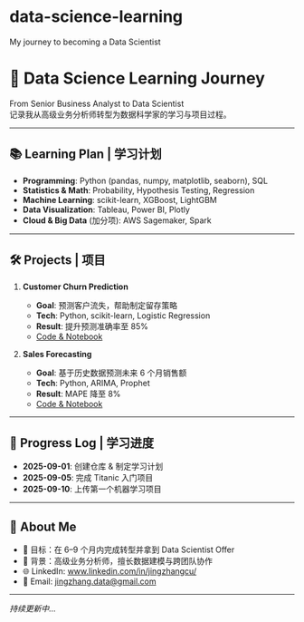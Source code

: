 # data-science-learning
My journey to becoming a Data Scientist

# 🚀 Data Science Learning Journey

From Senior Business Analyst to Data Scientist  
记录我从高级业务分析师转型为数据科学家的学习与项目过程。

---

## 📚 Learning Plan | 学习计划
- **Programming**: Python (pandas, numpy, matplotlib, seaborn), SQL
- **Statistics & Math**: Probability, Hypothesis Testing, Regression
- **Machine Learning**: scikit-learn, XGBoost, LightGBM
- **Data Visualization**: Tableau, Power BI, Plotly
- **Cloud & Big Data** (加分项): AWS Sagemaker, Spark

---

## 🛠 Projects | 项目
1. **Customer Churn Prediction**  
   - **Goal**: 预测客户流失，帮助制定留存策略  
   - **Tech**: Python, scikit-learn, Logistic Regression  
   - **Result**: 提升预测准确率至 85%  
   - [Code & Notebook](./projects/churn-prediction)

2. **Sales Forecasting**  
   - **Goal**: 基于历史数据预测未来 6 个月销售额  
   - **Tech**: Python, ARIMA, Prophet  
   - **Result**: MAPE 降至 8%  
   - [Code & Notebook](./projects/sales-forecasting)

---

## 📅 Progress Log | 学习进度
- **2025-09-01**: 创建仓库 & 制定学习计划
- **2025-09-05**: 完成 Titanic 入门项目
- **2025-09-10**: 上传第一个机器学习项目

---

## 📌 About Me
- 🎯 目标：在 6–9 个月内完成转型并拿到 Data Scientist Offer
- 💼 背景：高级业务分析师，擅长数据建模与跨团队协作
- 🌐 LinkedIn: www.linkedin.com/in/jingzhangcu/
- 📧 Email: jingzhang.data@gmail.com

---
*持续更新中…*
